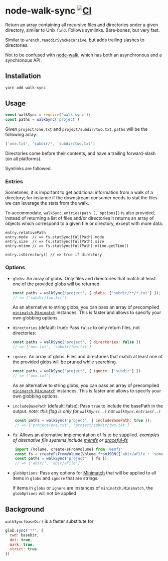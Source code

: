 # node-walk-sync [![CI](https://github.com/joliss/node-walk-sync/workflows/CI/badge.svg)](https://github.com/joliss/node-walk-sync/actions/workflows/ci.yml)

Return an array containing all recursive files and directories under a given
directory, similar to Unix `find`. Follows symlinks. Bare-bones, but
very fast.

Similar to [`wrench.readdirSyncRecursive`](https://github.com/ryanmcgrath/wrench-js#synchronous-operations),
but adds trailing slashes to directories.

Not to be confused with [node-walk](https://github.com/coolaj86/node-walk),
which has both an asynchronous and a synchronous API.

## Installation

```bash
yarn add walk-sync
```

## Usage

```js
const walkSync = require('walk-sync');
const paths = walkSync('project')
```

Given `project/one.txt` and `project/subdir/two.txt`, `paths` will be the following
array:

```js
['one.txt', 'subdir/', 'subdir/two.txt']
```

Directories come before their contents, and have a trailing forward-slash (on
all platforms).

Symlinks are followed.

### Entries

Sometimes, it is important to get additional information from a walk of a
directory; for instance if the downstream consumer needs to stat the files we
can leverage the stats from the walk.

To accommodate, `walkSync.entries(path [, options])` is also provided, instead
of returning a list of files and/or directories it returns an array of objects
which correspond to a given file or directory, except with more data.

```
entry.relativePath
entry.mode  // => fs.statSync(fullPath).mode
entry.size  // => fs.statSync(fullPath).size
entry.mtime // => fs.statSync(fullPath).mtime.getTime()

entry.isDirectory() // => true if directory
```

### Options

* `globs`: An array of globs. Only files and directories that match at least
  one of the provided globs will be returned.

    ```js
    const paths = walkSync('project', { globs: ['subdir/**/*.txt'] });
    // => ['subdir/two.txt']
    ```

    As an alternative to string globs, you can pass an array of precompiled
    [`minimatch.Minimatch`](https://github.com/isaacs/minimatch#minimatch-class)
    instances. This is faster and allows to specify your own globbing options.

* `directories` (default: true): Pass `false` to only return files, not
  directories:

    ```js
    const paths = walkSync('project', { directories: false })
    // => ['one.txt', 'subdir/two.txt']
    ```

* `ignore`: An array of globs. Files and directories that match at least one
  of the provided globs will be pruned while searching.

    ```js
    const paths = walkSync('project', { ignore: ['subdir'] })
    // => ['one.txt']
    ```

    As an alternative to string globs, you can pass an array of precompiled
    [`minimatch.Minimatch`](https://github.com/isaacs/minimatch#minimatch-class)
    instances. This is faster and allows to specify your own globbing options.

* `includeBasePath` (default: false): Pass `true` to include the basePath in the output.
   *note: this flag is only for `walkSync(..)` not `walkSync.entries(..)`*

   ```js
    const paths = walkSync('project', { includeBasePath: true });
    // => ['project/one.txt', 'project/subdir/two.txt']
   ```

* `fs`: Allows an alternative implementation of [fs](https://nodejs.org/api/fs.html) to be supplied.
   *examples of alternative file systems include [memfs](https://github.com/streamich/memfs) or [graceful-fs](https://github.com/isaacs/node-graceful-fs#readme)*

   ```js
    import {Volume, createFsFromVolume} from 'memfs'
    const fs = createFsFromVolume(Volume.fromJSON({'aDir/aFile': 'some-contents'}))
    const paths = walkSync('project', { fs });
    // => ['aDir/', 'aDir/aFile']
   ```

* `globOptions`: Pass any options for [Minimatch](https://www.npmjs.com/package/minimatch) that will be applied to all items in `globs` and `ignore` that are strings.

  If items in `globs` or `ignore` are instances of `minimatch.Minimatch`, the `globOptions` will not be applied.

## Background

`walkSync(baseDir)` is a faster substitute for

```js
glob.sync('**', {
  cwd: baseDir,
  dot: true,
  mark: true,
  strict: true
})
